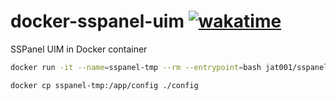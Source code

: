 # docker-sspanel-uim [![wakatime](https://wakatime.com/badge/github/jat001/docker-sspanel-uim.svg)](https://wakatime.com/@Jat/projects/yieaswmqse)

SSPanel UIM in Docker container

```bash
docker run -it --name=sspanel-tmp --rm --entrypoint=bash jat001/sspanel-uim:latest

docker cp sspanel-tmp:/app/config ./config
```

